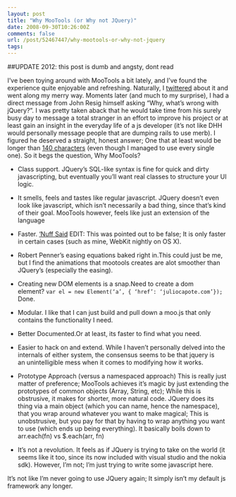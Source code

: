 ```yaml
---
layout: post
title: "Why MooTools (or Why not JQuery)"
date: 2008-09-30T10:26:00Z
comments: false
url: /post/52467447/why-mootools-or-why-not-jquery
tags:
---
```


##UPDATE 2012: this post is dumb and angsty, dont read

I’ve been toying around with MooTools a bit lately, and I’ve found the experience quite enjoyable and refreshing. Naturally, I [twittered](http://twitter.com/capotej/statuses/939831956) about it and went along my merry way. Moments later (and much to my surprise), I had a direct message from John Resig himself asking “Why, what’s wrong with jQuery?”. I was pretty taken aback that he would take time from his surely busy day to message a total stranger in an effort to improve his project or at least gain an insight in the everyday life of a js developer (it’s not like DHH would personally message people that are dumping rails to use merb). I figured he deserved a straight, honest answer; One that at least would be longer than [140 characters](http://twitter.com/capotej/statuses/940082809) (even though I managed to use every single one). So it begs the question, Why MooTools?

* Class support. JQuery’s SQL-like syntax is fine for quick and dirty javascripting, but eventually you’ll want real classes to structure your UI logic.

* It smells, feels and tastes like regular javascript. JQuery doesn’t even look like javascript, which isn’t necessarily a bad thing, since that’s kind of their goal. MooTools however, feels like just an extension of the language

* Faster. [‘Nuff Said](http://mootools.net/slickspeed/) EDIT: This was pointed out to be false; It is only faster in certain cases (such as mine, WebKit nightly on OS X).

* Robert Penner’s easing equations baked right in.This could just be me, but I find the animations that mootools creates are alot smoother than JQuery’s (especially the easing).

* Creating new DOM elements is a snap.Need to create a dom element? `var el = new Element(‘a’, { ‘href’: ‘juliocapote.com’});` Done.

* Modular. I like that I can just build and pull down a moo.js that only contains the functionality I need.

* Better Documented.Or at least, its faster to find what you need.

* Easier to hack on and extend. While I haven’t personally delved into the internals of either system, the consensus seems to be that jquery is an unintelligible mess when it comes to modifying how it works.

* Prototype Approach (versus a namespaced approach) This is really just matter of preference; MooTools achieves it’s magic by just extending the prototypes of common objects (Array, String, etc); While this is obstrusive, it makes for shorter, more natural code. JQuery does its thing via a main object (which you can name, hence the namespace), that you wrap around whatever you want to make magical; This is unobstrusive, but you pay for that by having to wrap anything you want to use (which ends up being everything). It basically boils down to arr.each(fn) vs $.each(arr, fn)

* It’s not a revolution. It feels as if JQuery is trying to take on the world (it seems like it too, since its now included with visual studio and the nokia sdk). However, I’m not; I’m just trying to write some javascript here.


It’s not like I’m never going to use JQuery again; It simply isn’t my default js framework any longer.
